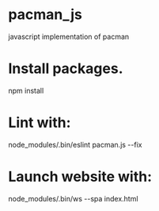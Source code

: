 # pacman_js
javascript implementation of pacman

# Install packages.
npm install

# Lint with:
node_modules/.bin/eslint pacman.js --fix

# Launch website with:
node_modules/.bin/ws --spa index.html